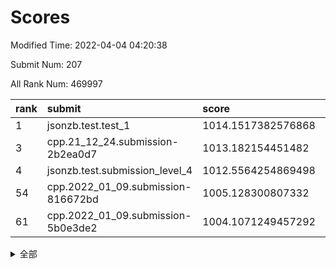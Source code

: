 # Scores

Modified Time: 2022-04-04 04:20:38

Submit Num: 207

All Rank Num: 469997

| rank |               submit               |       score        |       sigma        | pk_num |
| :--- | :--------------------------------- | :----------------- | :----------------- | :----- |
| 1    | jsonzb.test.test_1                 | 1014.1517382576868 | 0.829830843512142  | 9081   |
| 3    | cpp.21_12_24.submission-2b2ea0d7   | 1013.182154451482  | 0.820342074190843  | 9080   |
| 4    | jsonzb.test.submission_level_4     | 1012.5564254869498 | 0.7937678462181769 | 9083   |
| 54   | cpp.2022_01_09.submission-816672bd | 1005.128300807332  | 0.7107864386867282 | 9081   |
| 61   | cpp.2022_01_09.submission-5b0e3de2 | 1004.1071249457292 | 0.7036780662099467 | 9085   |


<details>
<summary>全部</summary>

| rank |                 submit                 |       score        |       sigma        | pk_num |
| :--- | :------------------------------------- | :----------------- | :----------------- | :----- |
| 1    | jsonzb.test.test_1                     | 1014.1517382576868 | 0.829830843512142  | 9081   |
| 2    | gobigger.level_3.submission_level_3_26 | 1013.4252607645788 | 0.8254069915586272 | 9085   |
| 3    | cpp.21_12_24.submission-2b2ea0d7       | 1013.182154451482  | 0.820342074190843  | 9080   |
| 4    | jsonzb.test.submission_level_4         | 1012.5564254869498 | 0.7937678462181769 | 9083   |
| 5    | gobigger.level_3.submission_level_3_1  | 1011.2088778469056 | 0.7864727539584988 | 9083   |
| 6    | gobigger.level_3.submission_level_3_24 | 1010.9556110073836 | 0.7700582045150438 | 9091   |
| 7    | gobigger.level_3.submission_level_3_45 | 1010.9542169491813 | 0.770019125214416  | 9082   |
| 8    | gobigger.level_3.submission_level_3_43 | 1010.8201798272378 | 0.7368189981253302 | 9077   |
| 9    | gobigger.level_3.submission_level_3_23 | 1010.7426655814598 | 0.7578720228488034 | 9082   |
| 10   | gobigger.level_3.submission_level_3_7  | 1010.6958089821186 | 0.7870589886019862 | 9082   |
| 11   | gobigger.level_3.submission_level_3_9  | 1010.6643705890795 | 0.760728061795368  | 9087   |
| 12   | gobigger.level_3.submission_level_3_49 | 1010.6298628356255 | 0.7748002119668328 | 9081   |
| 13   | gobigger.level_3.submission_level_3_17 | 1010.5697829710829 | 0.7702667599963217 | 9080   |
| 14   | gobigger.level_3.submission_level_3_22 | 1010.4133316405566 | 0.7723325831728534 | 9083   |
| 15   | gobigger.level_3.submission_level_3_38 | 1010.4122019697154 | 0.7475492332588202 | 9084   |
| 16   | gobigger.level_3.submission_level_3_11 | 1010.3238239531887 | 0.7833661913302702 | 9076   |
| 17   | gobigger.level_3.submission_level_3_48 | 1010.280209191073  | 0.7518418620919702 | 9082   |
| 18   | gobigger.level_3.submission_level_3_37 | 1010.270803324094  | 0.7810886669972967 | 9083   |
| 19   | gobigger.level_3.submission_level_3_21 | 1010.1975614051771 | 0.767922362562905  | 9082   |
| 20   | gobigger.level_3.submission_level_3_5  | 1010.1878871784514 | 0.780738681493098  | 9082   |
| 21   | gobigger.level_3.submission_level_3_35 | 1010.167653244992  | 0.7837201718562516 | 9079   |
| 22   | gobigger.level_3.submission_level_3_3  | 1010.0947058097939 | 0.7681555819227787 | 9084   |
| 23   | gobigger.level_3.submission_level_3_40 | 1010.0612214043272 | 0.7543601044227373 | 9080   |
| 24   | gobigger.level_3.submission_level_3_14 | 1010.0526839319294 | 0.7436584945792333 | 9082   |
| 25   | gobigger.level_3.submission_level_3_42 | 1010.0293349252808 | 0.7610781828271165 | 9081   |
| 26   | gobigger.level_3.submission_level_3_28 | 1010.0236611943195 | 0.7678853620904632 | 9084   |
| 27   | gobigger.level_3.submission_level_3_44 | 1009.9919937364896 | 0.757975673653218  | 9078   |
| 28   | gobigger.level_3.submission_level_3_15 | 1009.9447249963159 | 0.748946237818059  | 9081   |
| 29   | gobigger.level_3.submission_level_3_0  | 1009.880740642367  | 0.7809149862121698 | 9082   |
| 30   | gobigger.level_3.submission_level_3_10 | 1009.8750291132321 | 0.7541870261010636 | 9083   |
| 31   | gobigger.level_3.submission_level_3_31 | 1009.8709017050261 | 0.7555236187599416 | 9079   |
| 32   | gobigger.level_3.submission_level_3_33 | 1009.8705331400688 | 0.7563827483929627 | 9083   |
| 33   | gobigger.level_3.submission_level_3_46 | 1009.8496874747311 | 0.7640897545393063 | 9084   |
| 34   | gobigger.level_3.submission_level_3_12 | 1009.8253982609098 | 0.7517804552856759 | 9081   |
| 35   | gobigger.level_3.submission_level_3_2  | 1009.7809087529531 | 0.7846436450361078 | 9085   |
| 36   | gobigger.level_3.submission_level_3_25 | 1009.7331424340889 | 0.76644492724974   | 9082   |
| 37   | gobigger.level_3.submission_level_3_34 | 1009.6838036746326 | 0.7409575580797436 | 9083   |
| 38   | gobigger.level_3.submission_level_3_20 | 1009.6576299088861 | 0.7655567758845054 | 9082   |
| 39   | gobigger.level_3.submission_level_3_27 | 1009.6462541475593 | 0.7486749724329145 | 9081   |
| 40   | gobigger.level_3.submission_level_3_8  | 1009.6336642302928 | 0.7631996966179967 | 9082   |
| 41   | gobigger.level_3.submission_level_3_16 | 1009.6169815509237 | 0.7521495365227219 | 9083   |
| 42   | gobigger.level_3.submission_level_3_32 | 1009.543118937875  | 0.7716190274695894 | 9088   |
| 43   | gobigger.level_3.submission_level_3_18 | 1009.4979901088495 | 0.7614596616072132 | 9083   |
| 44   | gobigger.level_3.submission_level_3_41 | 1009.4623854395462 | 0.7594445224847577 | 9086   |
| 45   | gobigger.level_3.submission_level_3_19 | 1009.3690627406684 | 0.7448715258559419 | 9085   |
| 46   | gobigger.level_3.submission_level_3_13 | 1009.3281068479758 | 0.7566396183517834 | 9086   |
| 47   | gobigger.level_3.submission_level_3_6  | 1009.2007876825966 | 0.7692101471098107 | 9080   |
| 48   | gobigger.level_3.submission_level_3_47 | 1008.9927301846934 | 0.7364730554560588 | 9085   |
| 49   | gobigger.level_3.submission_level_3_4  | 1008.9883618938935 | 0.743475788165865  | 9080   |
| 50   | gobigger.level_3.submission_level_3_36 | 1008.760600127303  | 0.7430794848330955 | 9086   |
| 51   | gobigger.level_3.submission_level_3_29 | 1008.468264092024  | 0.748149243849896  | 9078   |
| 52   | gobigger.level_3.submission_level_3_39 | 1008.4516728737374 | 0.7372772525288318 | 9077   |
| 53   | gobigger.level_3.submission_level_3_30 | 1008.2671337466044 | 0.7338697654579716 | 9082   |
| 54   | cpp.2022_01_09.submission-816672bd     | 1005.128300807332  | 0.7107864386867282 | 9081   |
| 55   | gobigger.level_1.submission_level_1_32 | 1005.0355457820942 | 0.7272466438661357 | 9080   |
| 56   | gobigger.level_1.submission_level_1_13 | 1004.7055192939491 | 0.7194718675962042 | 9083   |
| 57   | gobigger.level_1.submission_level_1_17 | 1004.6742563428166 | 0.7174391377940421 | 9080   |
| 58   | gobigger.level_1.submission_level_1_6  | 1004.4703324061153 | 0.7112150383750249 | 9076   |
| 59   | gobigger.level_1.submission_level_1_15 | 1004.3934529041392 | 0.726474310486624  | 9087   |
| 60   | gobigger.level_1.submission_level_1_46 | 1004.1604679710467 | 0.716827891295946  | 9084   |
| 61   | cpp.2022_01_09.submission-5b0e3de2     | 1004.1071249457292 | 0.7036780662099467 | 9085   |
| 62   | gobigger.level_1.submission_level_1_40 | 1004.0744634031836 | 0.731318710616728  | 9081   |
| 63   | gobigger.level_1.submission_level_1_47 | 1004.0511775883615 | 0.7102022491772717 | 9081   |
| 64   | gobigger.level_1.submission_level_1_29 | 1004.0346306347061 | 0.7139377368270592 | 9085   |
| 65   | gobigger.level_1.submission_level_1_21 | 1004.0156331562373 | 0.7255182329737785 | 9085   |
| 66   | gobigger.level_1.submission_level_1_34 | 1003.7419471495795 | 0.7195472193160921 | 9089   |
| 67   | gobigger.level_1.submission_level_1_25 | 1003.6917885103943 | 0.7091094988028845 | 9085   |
| 68   | gobigger.level_1.submission_level_1_11 | 1003.686986045047  | 0.7071182096541032 | 9086   |
| 69   | gobigger.level_1.submission_level_1_39 | 1003.6760193771293 | 0.7156822092606799 | 9082   |
| 70   | gobigger.level_1.submission_level_1_31 | 1003.6472998965711 | 0.7240169980660044 | 9084   |
| 71   | gobigger.level_1.submission_level_1_44 | 1003.6157066571457 | 0.7209592139981678 | 9083   |
| 72   | gobigger.level_1.submission_level_1_10 | 1003.6106537030469 | 0.7137777355517041 | 9083   |
| 73   | gobigger.level_1.submission_level_1_3  | 1003.6079158605238 | 0.7225277070222909 | 9085   |
| 74   | gobigger.level_1.submission_level_1_42 | 1003.6036456265998 | 0.708877314282742  | 9082   |
| 75   | gobigger.level_1.submission_level_1_38 | 1003.5884069551512 | 0.7154793589593667 | 9086   |
| 76   | gobigger.level_1.submission_level_1_36 | 1003.5726848338754 | 0.7191325889333643 | 9083   |
| 77   | gobigger.level_1.submission_level_1_41 | 1003.5712497676976 | 0.728522920651592  | 9079   |
| 78   | gobigger.level_1.submission_level_1_1  | 1003.5587150098339 | 0.6986609660556423 | 9085   |
| 79   | gobigger.level_1.submission_level_1_37 | 1003.546904647008  | 0.7203815924185708 | 9083   |
| 80   | gobigger.level_1.submission_level_1_8  | 1003.5319001986495 | 0.7056573556917747 | 9081   |
| 81   | gobigger.level_1.submission_level_1_24 | 1003.5130423873936 | 0.7203622384885715 | 9078   |
| 82   | gobigger.level_1.submission_level_1_43 | 1003.4276878085058 | 0.712385283057614  | 9084   |
| 83   | gobigger.level_1.submission_level_1_14 | 1003.3961109640937 | 0.7126951198247874 | 9082   |
| 84   | gobigger.level_1.submission_level_1_30 | 1003.2322679157265 | 0.7133829289660336 | 9084   |
| 85   | gobigger.level_1.submission_level_1_33 | 1003.2212566188581 | 0.718238352751905  | 9078   |
| 86   | gobigger.level_1.submission_level_1_0  | 1003.2199955864402 | 0.7155147137699057 | 9086   |
| 87   | gobigger.level_1.submission_level_1_4  | 1003.2033536704935 | 0.7126055482231579 | 9081   |
| 88   | gobigger.level_1.submission_level_1_2  | 1003.168288122628  | 0.7119630289632617 | 9079   |
| 89   | gobigger.level_1.submission_level_1_22 | 1003.1347029208116 | 0.7190931620742711 | 9086   |
| 90   | gobigger.level_1.submission_level_1_35 | 1003.0955309813287 | 0.7120697040244357 | 9088   |
| 91   | gobigger.level_1.submission_level_1_7  | 1003.0000780603796 | 0.7057160486191563 | 9083   |
| 92   | gobigger.level_1.submission_level_1_48 | 1002.9560121844831 | 0.7124394058986371 | 9084   |
| 93   | gobigger.level_1.submission_level_1_20 | 1002.8287098512092 | 0.7152969767558632 | 9078   |
| 94   | gobigger.level_1.submission_level_1_26 | 1002.8175761817354 | 0.7119904135413913 | 9081   |
| 95   | gobigger.level_1.submission_level_1_18 | 1002.7793661477737 | 0.7129070085823875 | 9084   |
| 96   | gobigger.level_1.submission_level_1_28 | 1002.7666437650207 | 0.7155446717923913 | 9084   |
| 97   | gobigger.level_1.submission_level_1_27 | 1002.7390336843243 | 0.7172670319829365 | 9083   |
| 98   | gobigger.level_1.submission_level_1_5  | 1002.6104486116376 | 0.7126939476827264 | 9085   |
| 99   | gobigger.level_1.submission_level_1_49 | 1002.4537925860234 | 0.710621999074106  | 9086   |
| 100  | gobigger.level_1.submission_level_1_19 | 1002.4217260574527 | 0.7128154424907223 | 9079   |
| 101  | gobigger.level_1.submission_level_1_12 | 1002.3059129135576 | 0.7106750019961151 | 9083   |
| 102  | gobigger.level_1.submission_level_1_16 | 1002.301811427888  | 0.7007423044573083 | 9079   |
| 103  | gobigger.level_1.submission_level_1_45 | 1002.0958211506002 | 0.7205339439351057 | 9082   |
| 104  | gobigger.level_1.submission_level_1_23 | 1001.7623813171981 | 0.7138524029369118 | 9085   |
| 105  | gobigger.level_1.submission_level_1_9  | 1001.1524424976359 | 0.7027114690274774 | 9081   |
| 106  | gobigger.random.submission_random_31   | 997.6149971535635  | 0.7104501542927535 | 9081   |
| 107  | gobigger.random.submission_random_22   | 997.2369602318092  | 0.7075762749695681 | 9082   |
| 108  | gobigger.random.submission_random_26   | 997.182264470385   | 0.7027150760419879 | 9080   |
| 109  | gobigger.random.submission_random_24   | 997.1537087345706  | 0.7179636572333516 | 9080   |
| 110  | gobigger.random.submission_random_9    | 996.9578652268224  | 0.6993236036611196 | 9076   |
| 111  | gobigger.random.submission_random_14   | 996.6869208730383  | 0.7139350300222199 | 9082   |
| 112  | gobigger.random.submission_random_12   | 996.6552896378614  | 0.7090215237788317 | 9086   |
| 113  | gobigger.random.submission_random_3    | 996.6335716048492  | 0.7184735635971072 | 9082   |
| 114  | gobigger.random.submission_random_13   | 996.5777744809909  | 0.6952966392444954 | 9083   |
| 115  | gobigger.random.submission_random_25   | 996.5738228620576  | 0.7271900676451397 | 9090   |
| 116  | gobigger.random.submission_random_16   | 996.5383604140764  | 0.703680920361252  | 9080   |
| 117  | gobigger.random.submission_random_47   | 996.5081939312772  | 0.7313362796605715 | 9083   |
| 118  | gobigger.random.submission_random_42   | 996.504024108063   | 0.7104440599065843 | 9083   |
| 119  | gobigger.random.submission_random_33   | 996.4458421379181  | 0.7135064050958219 | 9080   |
| 120  | gobigger.random.submission_random_5    | 996.3958788845337  | 0.7074825706372511 | 9077   |
| 121  | gobigger.random.submission_random_32   | 996.3624905639014  | 0.7123395901936844 | 9084   |
| 122  | gobigger.random.submission_random_1    | 996.351507711755   | 0.710426208537444  | 9081   |
| 123  | gobigger.random.submission_random_28   | 996.2884719415262  | 0.7090762334784303 | 9083   |
| 124  | gobigger.random.submission_random_43   | 996.2076642167151  | 0.7095780510843559 | 9084   |
| 125  | gobigger.random.submission_random_34   | 996.1566181018202  | 0.7007520120971774 | 9082   |
| 126  | gobigger.random.submission_random_30   | 996.1484941594246  | 0.700126727636612  | 9080   |
| 127  | gobigger.random.submission_random_36   | 996.1189598392754  | 0.7182257014931616 | 9082   |
| 128  | gobigger.random.submission_random_27   | 996.0641771546185  | 0.7143603087255865 | 9079   |
| 129  | gobigger.random.submission_random_8    | 995.991022476389   | 0.726509974199193  | 9074   |
| 130  | gobigger.random.submission_random_46   | 995.9885529749317  | 0.7072046988964501 | 9086   |
| 131  | gobigger.random.submission_random_23   | 995.9032606942937  | 0.7099802574368992 | 9085   |
| 132  | gobigger.random.submission_random_44   | 995.8995610739123  | 0.7272131270025554 | 9079   |
| 133  | gobigger.random.submission_random_0    | 995.8210193311579  | 0.7209394588493446 | 9085   |
| 134  | gobigger.random.submission_random_2    | 995.8122770539851  | 0.7079681034737535 | 9082   |
| 135  | gobigger.random.submission_random_11   | 995.7784949032815  | 0.6941510758482199 | 9081   |
| 136  | gobigger.random.submission_random_49   | 995.7449128756402  | 0.7177778202835459 | 9084   |
| 137  | gobigger.random.submission_random_41   | 995.7137826475522  | 0.7204114183425232 | 9079   |
| 138  | gobigger.random.submission_random_10   | 995.6625502877843  | 0.7022731650800874 | 9080   |
| 139  | gobigger.random.submission_random_17   | 995.6355210796552  | 0.7177004761126862 | 9079   |
| 140  | gobigger.random.submission_random_45   | 995.6245356073589  | 0.7204355348594716 | 9081   |
| 141  | gobigger.random.submission_random_15   | 995.620861907322   | 0.7221264468143844 | 9083   |
| 142  | gobigger.random.submission_random_21   | 995.6113670712829  | 0.7199374489368114 | 9082   |
| 143  | gobigger.random.submission_random_35   | 995.5886664272421  | 0.7236084084826168 | 9076   |
| 144  | gobigger.random.submission_random_6    | 995.4156522998086  | 0.7147703383307319 | 9080   |
| 145  | gobigger.random.submission_random_19   | 995.411715775302   | 0.7144229002743416 | 9079   |
| 146  | gobigger.random.submission_random_48   | 995.4101452625262  | 0.7118206154236822 | 9081   |
| 147  | gobigger.random.submission_random_7    | 995.3777667309405  | 0.7173269649879923 | 9083   |
| 148  | gobigger.random.submission_random_39   | 995.2873667386275  | 0.7075244631685639 | 9083   |
| 149  | gobigger.random.submission_random_18   | 995.1510483393664  | 0.7226044589286298 | 9082   |
| 150  | gobigger.random.submission_random_4    | 995.1196983634783  | 0.7255315678884094 | 9082   |
| 151  | gobigger.random.submission_random_37   | 995.105434873032   | 0.7397605769243403 | 9080   |
| 152  | gobigger.random.submission_random_20   | 994.9668804894142  | 0.7227453154454155 | 9077   |
| 153  | gobigger.random.submission_random_29   | 994.7167548875932  | 0.7322029276531709 | 9083   |
| 154  | gobigger.random.submission_random_38   | 994.5442825613321  | 0.7364364502187295 | 9078   |
| 155  | gobigger.level_2.submission_level_2_40 | 994.2981344122385  | 0.7367986268099666 | 9083   |
| 156  | gobigger.level_2.submission_level_2_26 | 994.2834308795854  | 0.7306333577065938 | 9077   |
| 157  | gobigger.random.submission_random_40   | 994.2644120137342  | 0.7112185738112767 | 9087   |
| 158  | gobigger.level_2.submission_level_2_20 | 993.9073172840165  | 0.7141852874162933 | 9075   |
| 159  | gobigger.level_2.submission_level_2_25 | 993.8760758146548  | 0.7219908846936819 | 9079   |
| 160  | gobigger.level_2.submission_level_2_30 | 993.4189118217928  | 0.7280038573146429 | 9079   |
| 161  | gobigger.level_2.submission_level_2_12 | 993.3518830802795  | 0.7417192883197247 | 9080   |
| 162  | gobigger.level_2.submission_level_2_45 | 993.2476400536195  | 0.746876877944175  | 9085   |
| 163  | gobigger.level_2.submission_level_2_42 | 993.132245039404   | 0.7291199612082108 | 9083   |
| 164  | gobigger.level_2.submission_level_2_2  | 993.0375341066152  | 0.7230648795529421 | 9090   |
| 165  | gobigger.level_2.submission_level_2_13 | 993.0036594196879  | 0.726185290182106  | 9082   |
| 166  | gobigger.level_2.submission_level_2_10 | 992.9991990200803  | 0.7285232960865444 | 9081   |
| 167  | gobigger.level_2.submission_level_2_4  | 992.8920020603904  | 0.7376118187944201 | 9079   |
| 168  | gobigger.level_2.submission_level_2_0  | 992.8225074889292  | 0.7483698533516076 | 9080   |
| 169  | gobigger.level_2.submission_level_2_35 | 992.6929505230228  | 0.7217638243082345 | 9079   |
| 170  | gobigger.level_2.submission_level_2_43 | 992.5558971462157  | 0.7452522325096045 | 9077   |
| 171  | gobigger.level_2.submission_level_2_23 | 992.5284603947717  | 0.7506630601243833 | 9081   |
| 172  | gobigger.level_2.submission_level_2_16 | 992.508060738515   | 0.7439269047467586 | 9078   |
| 173  | gobigger.level_2.submission_level_2_1  | 992.4357971275731  | 0.7453780977151852 | 9088   |
| 174  | gobigger.level_2.submission_level_2_49 | 992.4057730793357  | 0.7452634296387277 | 9081   |
| 175  | gobigger.level_2.submission_level_2_47 | 992.3605394908194  | 0.7396857706136057 | 9080   |
| 176  | gobigger.level_2.submission_level_2_41 | 992.3499769637792  | 0.7256481693201917 | 9084   |
| 177  | gobigger.level_2.submission_level_2_5  | 992.2665533570466  | 0.7679960333730715 | 9081   |
| 178  | gobigger.level_2.submission_level_2_32 | 992.2622100397331  | 0.7473819943776763 | 9083   |
| 179  | gobigger.level_2.submission_level_2_17 | 992.2179403193512  | 0.7581197998692355 | 9084   |
| 180  | gobigger.level_2.submission_level_2_22 | 992.2167834681359  | 0.7435515715323572 | 9081   |
| 181  | gobigger.level_2.submission_level_2_6  | 992.0547692317289  | 0.7455594704168667 | 9082   |
| 182  | gobigger.level_2.submission_level_2_21 | 991.8191930887533  | 0.738558047159992  | 9084   |
| 183  | gobigger.level_2.submission_level_2_33 | 991.8157513534558  | 0.7345446383892658 | 9084   |
| 184  | gobigger.level_2.submission_level_2_27 | 991.803665292892   | 0.750406413837006  | 9082   |
| 185  | gobigger.level_2.submission_level_2_29 | 991.7990837616867  | 0.7446040163654766 | 9079   |
| 186  | gobigger.level_2.submission_level_2_39 | 991.7874125638127  | 0.7394984025029185 | 9085   |
| 187  | gobigger.level_2.submission_level_2_31 | 991.7367682678681  | 0.7425194316494342 | 9085   |
| 188  | gobigger.level_2.submission_level_2_37 | 991.6841251611673  | 0.7494809370691861 | 9080   |
| 189  | gobigger.level_2.submission_level_2_28 | 991.6532431513817  | 0.7603345806280141 | 9085   |
| 190  | gobigger.level_2.submission_level_2_14 | 991.6449493753686  | 0.7464302094368714 | 9081   |
| 191  | gobigger.level_2.submission_level_2_46 | 991.6370164165364  | 0.7712260376096346 | 9084   |
| 192  | gobigger.level_2.submission_level_2_24 | 991.5861771995109  | 0.7518993055534807 | 9086   |
| 193  | gobigger.level_2.submission_level_2_15 | 991.5305007887422  | 0.7500674447609996 | 9084   |
| 194  | gobigger.level_2.submission_level_2_48 | 991.4678032993195  | 0.7457009412095711 | 9081   |
| 195  | gobigger.level_2.submission_level_2_19 | 991.4591805322987  | 0.7447910515536726 | 9084   |
| 196  | gobigger.level_2.submission_level_2_3  | 991.3392693149533  | 0.7438020488874761 | 9082   |
| 197  | gobigger.level_2.submission_level_2_18 | 991.2251834188374  | 0.7490172568784232 | 9083   |
| 198  | gobigger.level_2.submission_level_2_9  | 991.1450790590766  | 0.751181727155435  | 9081   |
| 199  | gobigger.level_2.submission_level_2_34 | 991.068720108221   | 0.7589411880286877 | 9080   |
| 200  | gobigger.level_2.submission_level_2_44 | 991.0647094631913  | 0.742902459302236  | 9081   |
| 201  | gobigger.level_2.submission_level_2_8  | 991.0579185285086  | 0.7621711582418852 | 9080   |
| 202  | gobigger.level_2.submission_level_2_7  | 990.947889342349   | 0.7445969663425694 | 9088   |
| 203  | gobigger.level_2.submission_level_2_36 | 990.8042149772364  | 0.7512062063006332 | 9079   |
| 204  | gobigger.level_2.submission_level_2_38 | 990.4375265123289  | 0.7599582275623252 | 9080   |
| 205  | gobigger.level_2.submission_level_2_11 | 989.6671108635618  | 0.7739803676786438 | 9080   |
| 206  | gobigger.none.submission_none_1        | 978.617076115181   | 1.2478976210419754 | 9081   |
| 207  | gobigger.none.submission_none_0        | 975.9493786303582  | 1.432411580602375  | 9081   |

</details>